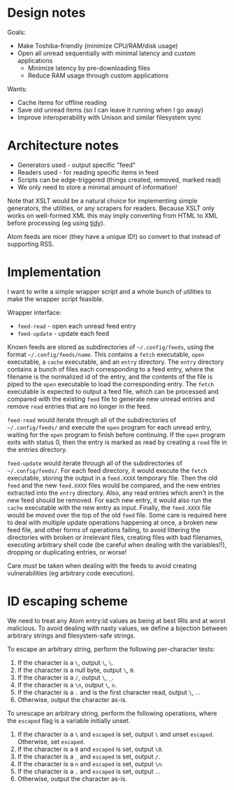 # Design notes

Goals:

- Make Toshiba-friendly (minimize CPU/RAM/disk usage)
- Open all unread sequentially with minimal latency and custom applications
  - Minimize latency by pre-downloading files
  - Reduce RAM usage through custom applications

Wants:

- Cache items for offline reading
- Save old unread items (so I can leave it running when I go away)
- Improve interoperability with Unison and similar filesystem sync

# Architecture notes

- Generators used - output specific "feed"
- Readers used - for reading specific items in feed
- Scripts can be edge-triggered (things created, removed, marked read)
- We only need to store a minimal amount of information!

Note that XSLT would be a natural choice for implementing simple generators,
the utilities, or any scrapers for readers.
Because XSLT only works on well-formed XML this may imply converting from HTML
to XML before processing (eg using [tidy](https://github.com/htacg/tidy-html5)).

Atom feeds are nicer (they have a unique ID!) so convert to that instead of
supporting RSS.

# Implementation

I want to write a simple wrapper script and a whole bunch of utilities to make
the wrapper script feasible.

Wrapper interface:

- `feed-read` - open each unread feed entry
- `feed-update` - update each feed

Known feeds are stored as subdirectories of `~/.config/feeds`, using the format
`~/.config/feeds/name`. This contains a `fetch` executable, `open` executable,
a `cache` executable, and an `entry` directory.
The `entry` directory contains a bunch of files each corresponding to a feed
entry, where the filename is the normalized id of the entry, and the contents
of the file is piped to the `open` executable to load the corresponding entry.
The `fetch` executable is expected to output a feed file, which can be
processed and compared with the existing `feed` file to generate new unread
entries and remove `read` entries that are no longer in the feed.

`feed-read` would iterate through all of the subdirectories of
`~/.config/feeds/` and execute the `open` program for each unread entry,
waiting for the `open` program to finish before continuing.
If the `open` program exits with status 0, then the entry is marked as read by
creating a `read` file in the entries directory.

`feed-update` would iterate through all of the subdirectories of
`~/.config/feeds/`. For each feed directory, it would execute the `fetch`
executable, storing the output in a `feed.XXXX` temporary file. Then the old
`feed` and the new `feed.XXXX` files would be compared, and the new entries
extracted into the `entry` directory. Also, any read entries which aren't in
the new feed should be removed. For each new entry, it would also run the
`cache` executable with the new entry as input. Finally, the `feed.XXXX` file
would be moved over the top of the old `feed` file.
Some care is required here to deal with multiple update operations happening at
once, a broken new feed file, and other forms of operations failing, to avoid
littering the directories with broken or irrelevant files, creating files with
bad filenames, executing arbitrary shell code (be careful when dealing with the
variables!!), dropping or duplicating entries, or worse!

Care *must* be taken when dealing with the feeds to avoid creating
vulnerabilities (eg arbitrary code execution).

# ID escaping scheme

We need to treat any Atom entry:id values as being at best IRIs and at worst
malicious. To avoid dealing with nasty values, we define a bijection between
arbitrary strings and filesystem-safe strings.

To escape an arbitrary string, perform the following per-character tests:

1. If the character is a `\`, output `\`, `\`.
2. If the character is a null byte, output `\`, `0`.
3. If the character is a `/`, output `\`, `_`.
4. If the character is a `\n`, output `\`, `n`.
5. If the character is a `.` and is the first character read, output `\`, `.`.
6. Otherwise, output the character as-is.

To unescape an arbitrary string, perform the following operations, where the
`escaped` flag is a variable initially unset.

1. If the character is a `\` and `escaped` is set, output `\` and unset
  `escaped`.
  Otherwise, set `escaped`.
2. If the character is a `0` and `escaped` is set, output `\0`.
3. If the character is a `_` and `escaped` is set, output `/`.
4. If the character is a `n` and `escaped` is set, output `\n`.
5. If the character is a `.` and `escaped` is set, output `.`.
6. Otherwise, output the character as-is.

